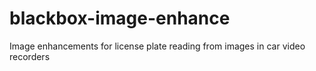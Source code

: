 # blackbox-image-enhance
Image enhancements for license plate reading from images in car video recorders
